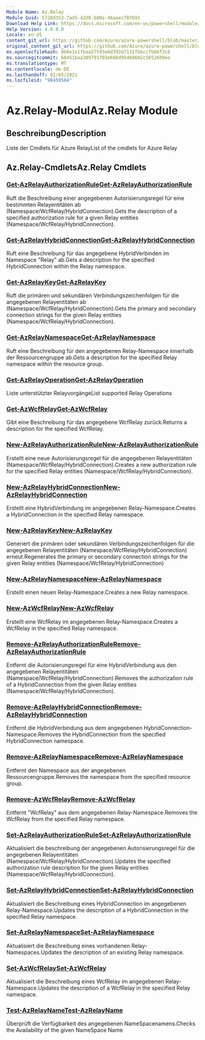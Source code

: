 ```yaml
---
Module Name: Az.Relay
Module Guid: 5728d353-7ad5-42d8-b00a-46aaecf07b91
Download Help Link: https://docs.microsoft.com/en-us/powershell/module/az.relay
Help Version: 4.0.0.0
Locale: en-US
content_git_url: https://github.com/Azure/azure-powershell/blob/master/src/Relay/Relay/help/Az.Relay.md
original_content_git_url: https://github.com/Azure/azure-powershell/blob/master/src/Relay/Relay/help/Az.Relay.md
ms.openlocfilehash: 8b6e1e1fbaa27593e6d392b7132fbbccfb66f3c6
ms.sourcegitcommit: 68451baa389791703e666d95469602c5652609ee
ms.translationtype: MT
ms.contentlocale: de-DE
ms.lasthandoff: 01/05/2021
ms.locfileid: "98459584"
---
```

# <span data-ttu-id="9344a-101">Az.Relay-Modul</span><span class="sxs-lookup"><span data-stu-id="9344a-101">Az.Relay Module</span></span>
## <span data-ttu-id="9344a-102">Beschreibung</span><span class="sxs-lookup"><span data-stu-id="9344a-102">Description</span></span>
<span data-ttu-id="9344a-103">Liste der Cmdlets für Azure Relay</span><span class="sxs-lookup"><span data-stu-id="9344a-103">List of the cmdlets for Azure Relay</span></span>

## <span data-ttu-id="9344a-104">Az.Relay-Cmdlets</span><span class="sxs-lookup"><span data-stu-id="9344a-104">Az.Relay Cmdlets</span></span>
### [<span data-ttu-id="9344a-105">Get-AzRelayAuthorizationRule</span><span class="sxs-lookup"><span data-stu-id="9344a-105">Get-AzRelayAuthorizationRule</span></span>](Get-AzRelayAuthorizationRule.md)
<span data-ttu-id="9344a-106">Ruft die Beschreibung einer angegebenen Autorisierungsregel für eine bestimmten Relayentitäten ab (Namespace/WcfRelay/HybridConnection).</span><span class="sxs-lookup"><span data-stu-id="9344a-106">Gets the description of a specified authorization rule for a given Relay entities (Namespace/WcfRelay/HybridConnection).</span></span>

### [<span data-ttu-id="9344a-107">Get-AzRelayHybridConnection</span><span class="sxs-lookup"><span data-stu-id="9344a-107">Get-AzRelayHybridConnection</span></span>](Get-AzRelayHybridConnection.md)
<span data-ttu-id="9344a-108">Ruft eine Beschreibung für das angegebene HybridVerbinden im Namespace "Relay" ab.</span><span class="sxs-lookup"><span data-stu-id="9344a-108">Gets a description for the specified HybridConnection within the Relay namespace.</span></span>

### [<span data-ttu-id="9344a-109">Get-AzRelayKey</span><span class="sxs-lookup"><span data-stu-id="9344a-109">Get-AzRelayKey</span></span>](Get-AzRelayKey.md)
<span data-ttu-id="9344a-110">Ruft die primären und sekundären Verbindungszeichenfolgen für die angegebenen Relayentitäten ab (Namespace/WcfRelay/HybridConnection).</span><span class="sxs-lookup"><span data-stu-id="9344a-110">Gets the primary and secondary connection strings for the given Relay entities (Namespace/WcfRelay/HybridConnection).</span></span>

### [<span data-ttu-id="9344a-111">Get-AzRelayNamespace</span><span class="sxs-lookup"><span data-stu-id="9344a-111">Get-AzRelayNamespace</span></span>](Get-AzRelayNamespace.md)
<span data-ttu-id="9344a-112">Ruft eine Beschreibung für den angegebenen Relay-Namespace innerhalb der Ressourcengruppe ab.</span><span class="sxs-lookup"><span data-stu-id="9344a-112">Gets a description for the specified Relay namespace within the resource group.</span></span>

### [<span data-ttu-id="9344a-113">Get-AzRelayOperation</span><span class="sxs-lookup"><span data-stu-id="9344a-113">Get-AzRelayOperation</span></span>](Get-AzRelayOperation.md)
<span data-ttu-id="9344a-114">Liste unterstützter Relayvorgänge</span><span class="sxs-lookup"><span data-stu-id="9344a-114">List supported Relay Operations</span></span>

### [<span data-ttu-id="9344a-115">Get-AzWcfRelay</span><span class="sxs-lookup"><span data-stu-id="9344a-115">Get-AzWcfRelay</span></span>](Get-AzWcfRelay.md)
<span data-ttu-id="9344a-116">Gibt eine Beschreibung für das angegebene WcfRelay zurück.</span><span class="sxs-lookup"><span data-stu-id="9344a-116">Returns a description for the specified WcfRelay.</span></span>

### [<span data-ttu-id="9344a-117">New-AzRelayAuthorizationRule</span><span class="sxs-lookup"><span data-stu-id="9344a-117">New-AzRelayAuthorizationRule</span></span>](New-AzRelayAuthorizationRule.md)
<span data-ttu-id="9344a-118">Erstellt eine neue Autorisierungsregel für die angegebenen Relayentitäten (Namespace/WcfRelay/HybridConnection).</span><span class="sxs-lookup"><span data-stu-id="9344a-118">Creates a new authorization rule for the specified Relay entities (Namespace/WcfRelay/HybridConnection).</span></span>

### [<span data-ttu-id="9344a-119">New-AzRelayHybridConnection</span><span class="sxs-lookup"><span data-stu-id="9344a-119">New-AzRelayHybridConnection</span></span>](New-AzRelayHybridConnection.md)
<span data-ttu-id="9344a-120">Erstellt eine HybridVerbindung im angegebenen Relay-Namespace.</span><span class="sxs-lookup"><span data-stu-id="9344a-120">Creates a HybridConnection in the specified Relay namespace.</span></span>

### [<span data-ttu-id="9344a-121">New-AzRelayKey</span><span class="sxs-lookup"><span data-stu-id="9344a-121">New-AzRelayKey</span></span>](New-AzRelayKey.md)
<span data-ttu-id="9344a-122">Generiert die primären oder sekundären Verbindungszeichenfolgen für die angegebenen Relayentitäten (Namespace/WcfRelay/HybridConnection) erneut.</span><span class="sxs-lookup"><span data-stu-id="9344a-122">Regenerates the primary or secondary connection strings for the given Relay entities (Namespace/WcfRelay/HybridConnection)</span></span>

### [<span data-ttu-id="9344a-123">New-AzRelayNamespace</span><span class="sxs-lookup"><span data-stu-id="9344a-123">New-AzRelayNamespace</span></span>](New-AzRelayNamespace.md)
<span data-ttu-id="9344a-124">Erstellt einen neuen Relay-Namespace.</span><span class="sxs-lookup"><span data-stu-id="9344a-124">Creates a new Relay namespace.</span></span>

### [<span data-ttu-id="9344a-125">New-AzWcfRelay</span><span class="sxs-lookup"><span data-stu-id="9344a-125">New-AzWcfRelay</span></span>](New-AzWcfRelay.md)
<span data-ttu-id="9344a-126">Erstellt eine WcfRelay im angegebenen Relay-Namespace.</span><span class="sxs-lookup"><span data-stu-id="9344a-126">Creates a WcfRelay in the specified Relay namespace.</span></span>

### [<span data-ttu-id="9344a-127">Remove-AzRelayAuthorizationRule</span><span class="sxs-lookup"><span data-stu-id="9344a-127">Remove-AzRelayAuthorizationRule</span></span>](Remove-AzRelayAuthorizationRule.md)
<span data-ttu-id="9344a-128">Entfernt die Autorisierungsregel für eine HybridVerbindung aus den angegebenen Relayentitäten (Namespace/WcfRelay/HybridConnection).</span><span class="sxs-lookup"><span data-stu-id="9344a-128">Removes the authorization rule of a HybridConnection from the given Relay entities (Namespace/WcfRelay/HybridConnection).</span></span>

### [<span data-ttu-id="9344a-129">Remove-AzRelayHybridConnection</span><span class="sxs-lookup"><span data-stu-id="9344a-129">Remove-AzRelayHybridConnection</span></span>](Remove-AzRelayHybridConnection.md)
<span data-ttu-id="9344a-130">Entfernt die HybridVerbindung aus dem angegebenen HybridConnection-Namespace.</span><span class="sxs-lookup"><span data-stu-id="9344a-130">Removes the HybridConnection from the specified HybridConnection namespace.</span></span>

### [<span data-ttu-id="9344a-131">Remove-AzRelayNamespace</span><span class="sxs-lookup"><span data-stu-id="9344a-131">Remove-AzRelayNamespace</span></span>](Remove-AzRelayNamespace.md)
<span data-ttu-id="9344a-132">Entfernt den Namespace aus der angegebenen Ressourcengruppe.</span><span class="sxs-lookup"><span data-stu-id="9344a-132">Removes the namespace from the specified resource group.</span></span> 

### [<span data-ttu-id="9344a-133">Remove-AzWcfRelay</span><span class="sxs-lookup"><span data-stu-id="9344a-133">Remove-AzWcfRelay</span></span>](Remove-AzWcfRelay.md)
<span data-ttu-id="9344a-134">Entfernt "WcfRelay" aus dem angegebenen Relay-Namespace.</span><span class="sxs-lookup"><span data-stu-id="9344a-134">Removes the WcfRelay from the specified Relay namespace.</span></span>

### [<span data-ttu-id="9344a-135">Set-AzRelayAuthorizationRule</span><span class="sxs-lookup"><span data-stu-id="9344a-135">Set-AzRelayAuthorizationRule</span></span>](Set-AzRelayAuthorizationRule.md)
<span data-ttu-id="9344a-136">Aktualisiert die beschreibung der angegebenen Autorisierungsregel für die angegebenen Relayentitäten (Namespace/WcfRelay/HybridConnection).</span><span class="sxs-lookup"><span data-stu-id="9344a-136">Updates the specified authorization rule description for the given Relay entities (Namespace/WcfRelay/HybridConnection).</span></span>

### [<span data-ttu-id="9344a-137">Set-AzRelayHybridConnection</span><span class="sxs-lookup"><span data-stu-id="9344a-137">Set-AzRelayHybridConnection</span></span>](Set-AzRelayHybridConnection.md)
<span data-ttu-id="9344a-138">Aktualisiert die Beschreibung eines HybridConnection im angegebenen Relay-Namespace.</span><span class="sxs-lookup"><span data-stu-id="9344a-138">Updates the description of a HybridConnection in the specified Relay namespace.</span></span>

### [<span data-ttu-id="9344a-139">Set-AzRelayNamespace</span><span class="sxs-lookup"><span data-stu-id="9344a-139">Set-AzRelayNamespace</span></span>](Set-AzRelayNamespace.md)
<span data-ttu-id="9344a-140">Aktualisiert die Beschreibung eines vorhandenen Relay-Namespaces.</span><span class="sxs-lookup"><span data-stu-id="9344a-140">Updates the description of an existing Relay namespace.</span></span>

### [<span data-ttu-id="9344a-141">Set-AzWcfRelay</span><span class="sxs-lookup"><span data-stu-id="9344a-141">Set-AzWcfRelay</span></span>](Set-AzWcfRelay.md)
<span data-ttu-id="9344a-142">Aktualisiert die Beschreibung eines WcfRelay im angegebenen Relay-Namespace.</span><span class="sxs-lookup"><span data-stu-id="9344a-142">Updates the description of a WcfRelay in the specified Relay namespace.</span></span>

### [<span data-ttu-id="9344a-143">Test-AzRelayName</span><span class="sxs-lookup"><span data-stu-id="9344a-143">Test-AzRelayName</span></span>](Test-AzRelayName.md)
<span data-ttu-id="9344a-144">Überprüft die Verfügbarkeit des angegebenen NameSpacenamens.</span><span class="sxs-lookup"><span data-stu-id="9344a-144">Checks the Availability of the given NameSpace Name</span></span>

